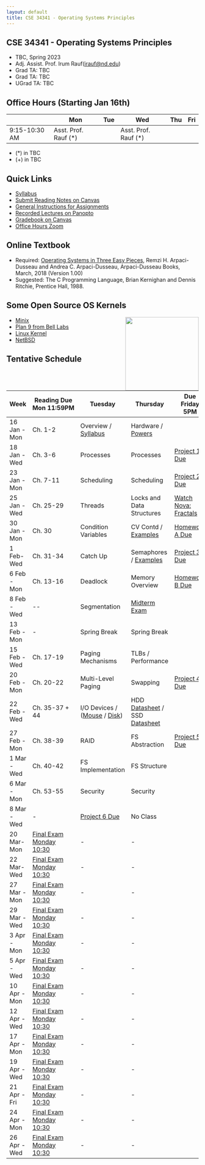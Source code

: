 ```yaml
---
layout: default
title: CSE 34341 - Operating Systems Principles
---
```


## CSE 34341 - Operating Systems Principles

- TBC, Spring 2023
- Adj. Assist. Prof. Irum Rauf(irauf@nd.edu)
- Grad TA: TBC
- Grad TA: TBC 
- UGrad TA: TBC 

## Office Hours (Starting Jan 16th)

|   | Mon | Tue | Wed | Thu | Fri |
|---|-----|-----|-----|-----|-----|
|9:15-10:30 AM | Asst. Prof. Rauf (\*) |     |   Asst. Prof. Rauf (\*)    |  |  |


- (\*) in TBC
- (+) in TBC

## Quick Links

- [Syllabus](syllabus)
- [Submit Reading Notes on Canvas](https://canvas.nd.edu/courses/33829/assignments)
- [General Instructions for Assignments](general)
- [Recorded Lectures on Panopto](https://canvas.nd.edu/courses/33829/external_tools/76)
- [Gradebook on Canvas](https://canvas.nd.edu/courses/33829/gradebook)
- [Office Hours Zoom](https://notredame.zoom.us/j/98135137451)

## Online Textbook

- Required: [Operating Systems in Three Easy Pieces](https://pages.cs.wisc.edu/~remzi/OSTEP), Remzi H. Arpaci-Dusseau and Andrea C. Arpaci-Dusseau, Arpaci-Dusseau Books, March, 2018 (Version 1.00)
- Suggested: The C Programming Language, Brian Kernighan and Dennis Ritchie, Prentice Hall, 1988.

## Some Open Source OS Kernels

<img align="right" height="192" src="http://github.com/dthain/basekernel/raw/master/screenshot-windows.png"/>

- [Minix](https://www.minix3.org)
- [Plan 9 from Bell Labs](https://9p.io/plan9/)
- [Linux Kernel](https://www.kernel.org)
- [NetBSD](https://www.netbsd.org)

## Tentative Schedule

|Week|Reading&nbsp;Due Mon&nbsp;11:59PM |Tuesday|Thursday|Due Friday 5PM|
|-----|-----|-----|---|---|
| 16 Jan - Mon | Ch. 1-2 | Overview / [Syllabus](syllabus) | Hardware / [Powers](powers)
| 18 Jan - Wed	| Ch. 3-6	| Processes	| Processes | [Project 1 Due](project1)
| 23 Jan - Mon | Ch. 7-11	| Scheduling	| Scheduling	| [Project 2 Due](project2)
| 25 Jan - Wed	| Ch. 25-29	| Threads	| Locks and Data Structures | [Watch Nova: Fractals](https://www.youtube.com/watch?v=d0Exnv8Ym7s)
| 30 Jan - Mon | Ch. 30	   | Condition Variables | CV Contd / [Examples](https://github.com/dthain/opsys-sp22/tree/main/examples) | [Homework A Due](homework-scheduling)
| 1 Feb- Wed	| Ch. 31-34	| Catch Up | Semaphores / [Examples](https://github.com/dthain/opsys-sp22/tree/main/examples) | [Project 3 Due](project3)
| 6 Feb	 - Mon| Ch. 13-16	| Deadlock	| Memory Overview	| [Homework B Due](homework-sync)
| 8 Feb	- Wed| --	      | Segmentation | [Midterm Exam](midterm)	|
| 13 Feb - Mon| - | Spring Break | Spring Break |
| 15 Feb - Wed| Ch. 17-19	| Paging Mechanisms | TLBs / Performance	| 
| 20 Feb - Mon| Ch. 20-22	| Multi-Level Paging | Swapping	| [Project 4 Due](project4)
| 22 Feb - Wed| Ch. 35-37 + 44	| I/O Devices / ([Mouse](https://github.com/dthain/basekernel/blob/master/kernel/mouse.c) / [Disk](https://github.com/dthain/basekernel/blob/master/kernel/ata.c))  | HDD [Datasheet](https://www.seagate.com/www-content/datasheets/pdfs/desktop-hdd-8tbDS1770-9-1603US-en_US.pdf) / SSD [Datasheet](https://www.micron.com/-/media/client/global/documents/products/data-sheet/ssd/m550_m2_2280_ssd.pdf) | 
| 27 Feb  - Mon	| Ch. 38-39	| RAID	| FS Abstraction | [Project 5 Due](project5)
| 1 Mar	- Wed| Ch. 40-42	| FS Implementation	| FS Structure |
| 6 Mar - Mon| Ch. 53-55	| Security | Security |
| 8 Mar - Wed  | - | [Project 6 Due](project6) | No Class |
| 20 Mar- Mon	| [Final Exam Monday 10:30](final) | - | - |
| 22 Mar- Wed	| [Final Exam Monday 10:30](final) | - | - |
| 27 Mar - Mon| [Final Exam Monday 10:30](final) | - | - |
| 29 Mar - Wed| [Final Exam Monday 10:30](final) | - | - |
| 3 Apr - Mon	| [Final Exam Monday 10:30](final) | - | - |
| 5 Apr	- Wed	| [Final Exam Monday 10:30](final) | - | - |
| 10 Apr - Mon	| [Final Exam Monday 10:30](final) | - | - |
| 12 Apr	- Wed	| [Final Exam Monday 10:30](final) | - | - |
| 17 Apr - Mon	| [Final Exam Monday 10:30](final) | - | - |
| 19 Apr	- Wed	| [Final Exam Monday 10:30](final) | - | - |
| 21 Apr - Fri	| [Final Exam Monday 10:30](final) | - | - |
| 24 Apr - Mon	| [Final Exam Monday 10:30](final) | - | - |
| 26 Apr - Wed | [Final Exam Monday 10:30](final) | - | - |

